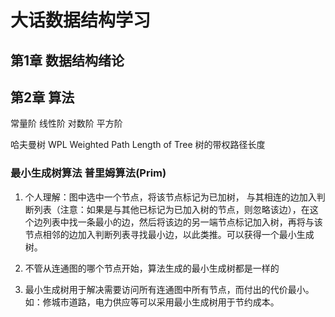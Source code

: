 # 大话数据结构学习

## 第1章 数据结构绪论

## 第2章 算法


常量阶
线性阶
对数阶
平方阶


哈夫曼树
WPL  Weighted Path Length of Tree 树的带权路径长度



### 最小生成树算法 普里姆算法(Prim)



1. 个人理解：图中选中一个节点，将该节点标记为已加树， 与其相连的边加入判断列表（注意：如果是与其他已标记为已加入树的节点，则忽略该边），在这个边列表中找一条最小的边，然后将该边的另一端节点标记加入树，再将与该节点相邻的边加入判断列表寻找最小边，以此类推。可以获得一个最小生成树。

2. 不管从连通图的哪个节点开始，算法生成的最小生成树都是一样的

3. 最小生成树用于解决需要访问所有连通图中所有节点，而付出的代价最小。如：修城市道路，电力供应等可以采用最小生成树用于节约成本。